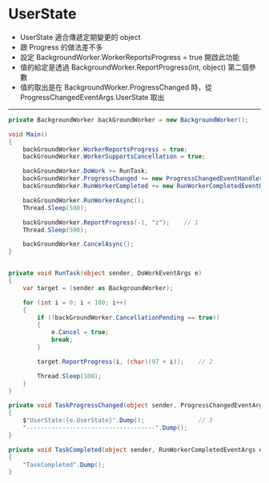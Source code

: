 # UserState

- UserState 適合傳遞定期變更的 object
- 跟 Progress 的做法差不多
- 設定 BackgroundWorker.WorkerReportsProgress = true 開啟此功能
- 值的給定是透過 BackgroundWorker.ReportProgress(int, object) 第二個參數
- 值的取出是在 BackgroundWorker.ProgressChanged 時，從  ProgressChangedEventArgs.UserState 取出

---

```csharp
private BackgroundWorker backGroundWorker = new BackgroundWorker();

void Main()
{
    backGroundWorker.WorkerReportsProgress = true;
    backGroundWorker.WorkerSupportsCancellation = true;

    backGroundWorker.DoWork += RunTask;
    backGroundWorker.ProgressChanged += new ProgressChangedEventHandler(TaskProgressChanged);
    backGroundWorker.RunWorkerCompleted += new RunWorkerCompletedEventHandler(TaskCompleted);

    backGroundWorker.RunWorkerAsync();
    Thread.Sleep(500);

    backGroundWorker.ReportProgress(-1, "z");    // 1
    Thread.Sleep(500);

    backGroundWorker.CancelAsync();
}


private void RunTask(object sender, DoWorkEventArgs e)
{
    var target = (sender as BackgroundWorker);

    for (int i = 0; i < 100; i++)
    {
        if ((backGroundWorker.CancellationPending == true))
        {
            e.Cancel = true;
            break;
        }

        target.ReportProgress(i, (char)(97 + i));    // 2

        Thread.Sleep(100);
    }
}

private void TaskProgressChanged(object sender, ProgressChangedEventArgs e)
{
    $"UserState:{e.UserState}".Dump();               // 3
    "------------------------------------".Dump();
}

private void TaskCompleted(object sender, RunWorkerCompletedEventArgs e)
{
    "TaskCompleted".Dump();
}
```
